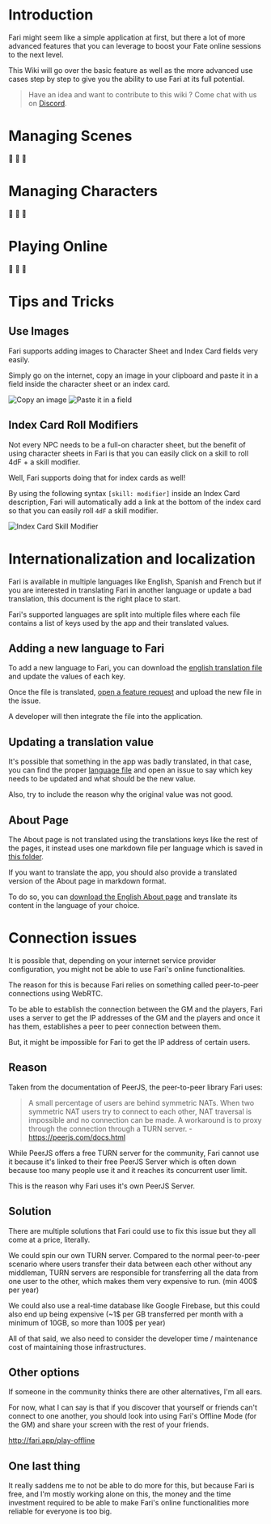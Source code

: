 # Introduction

<page-meta author="RPDeshaies" description="Everything you need to know to use Fari effectively."></page-meta>

Fari might seem like a simple application at first, but there a lot of more advanced features that you can leverage to boost your Fate online sessions to the next level.

This Wiki will go over the basic feature as well as the more advanced use cases step by step to give you the ability to use Fari at its full potential.

> Have an idea and want to contribute to this wiki ? Come chat with us on [Discord](https://discord.com/invite/vMAJFjUraA).

# Managing Scenes

🚧 👷 🚧

# Managing Characters

🚧 👷 🚧

# Playing Online

🚧 👷 🚧

# Tips and Tricks

## Use Images

Fari supports adding images to Character Sheet and Index Card fields very easily.

Simply go on the internet, copy an image in your clipboard and paste it in a field inside the character sheet or an index card.

![Copy an image](https://gyazo.com/db1eede383593cfa829359358ec58c4f.png)
![Paste it in a field](https://gyazo.com/ce1a801bf9bf7362954d0a0a64571117.png)

## Index Card Roll Modifiers

Not every NPC needs to be a full-on character sheet, but the benefit of using character sheets in Fari is that you can easily click on a skill to roll 4dF + a skill modifier.

Well, Fari supports doing that for index cards as well!

By using the following syntax `[skill: modifier]` inside an Index Card description, Fari will automatically add a link at the bottom of the index card so that you can easily roll `4dF` a skill modifier.

![Index Card Skill Modifier](https://gyazo.com/04ddec1356bf3b25022341f40d6f3a25.gif)

# Internationalization and localization

Fari is available in multiple languages like English, Spanish and French but if you are interested in translating Fari in another language or update a bad translation, this document is the right place to start.

Fari's supported languages are split into multiple files where each file contains a list of keys used by the app and their translated values.

## Adding a new language to Fari

To add a new language to Fari, you can download the [english translation file](https://github.com/fariapp/fari/blob/master/lib/services/internationalization/locales/enTranslation.ts) and update the values of each key.

Once the file is translated, [open a feature request](https://github.com/fariapp/fari/issues/new/choose) and upload the new file in the issue.

A developer will then integrate the file into the application.

## Updating a translation value

It's possible that something in the app was badly translated, in that case, you can find the proper [language file](https://github.com/fariapp/fari/tree/master/lib/services/internationalization/locales) and open an issue to say which key needs to be updated and what should be the new value.

Also, try to include the reason why the original value was not good.

## About Page

The About page is not translated using the translations keys like the rest of the pages, it instead uses one markdown file per language which is saved in [this folder](https://github.com/fariapp/fari/tree/master/lib/routes/About/page).

If you want to translate the app, you should also provide a translated version of the About page in markdown format.

To do so, you can [download the English About page](https://raw.githubusercontent.com/fariapp/fari/master/lib/routes/About/page/About.en.md) and translate its content in the language of your choice.

# Connection issues

It is possible that, depending on your internet service provider configuration, you might not be able to use Fari's online functionalities.

The reason for this is because Fari relies on something called peer-to-peer connections using WebRTC.

To be able to establish the connection between the GM and the players, Fari uses a server to get the IP addresses of the GM and the players and once it has them, establishes a peer to peer connection between them.

But, it might be impossible for Fari to get the IP address of certain users.

## Reason

Taken from the documentation of PeerJS, the peer-to-peer library Fari uses:

> A small percentage of users are behind symmetric NATs. When two symmetric NAT users try to connect to each other, NAT traversal is impossible and no connection can be made. A workaround is to proxy through the connection through a TURN server. - https://peerjs.com/docs.html

While PeerJS offers a free TURN server for the community, Fari cannot use it because it's linked to their free PeerJS Server which is often down because too many people use it and it reaches its concurrent user limit.

This is the reason why Fari uses it's own PeerJS Server.

## Solution

There are multiple solutions that Fari could use to fix this issue but they all come at a price, literally.

We could spin our own TURN server. Compared to the normal peer-to-peer scenario where users transfer their data between each other without any middleman, TURN servers are responsible for transferring all the data from one user to the other, which makes them very expensive to run. (min 400$ per year)

We could also use a real-time database like Google Firebase, but this could also end up being expensive (~1$ per GB transferred per month with a minimum of 10GB, so more than 100$ per year)

All of that said, we also need to consider the developer time / maintenance cost of maintaining those infrastructures.

## Other options

If someone in the community thinks there are other alternatives, I'm all ears.

For now, what I can say is that if you discover that yourself or friends can't connect to one another, you should look into using Fari's Offline Mode (for the GM) and share your screen with the rest of your friends.

http://fari.app/play-offline

## One last thing

It really saddens me to not be able to do more for this, but because Fari is free, and I'm mostly working alone on this, the money and the time investment required to be able to make Fari's online functionalities more reliable for everyone is too big.
